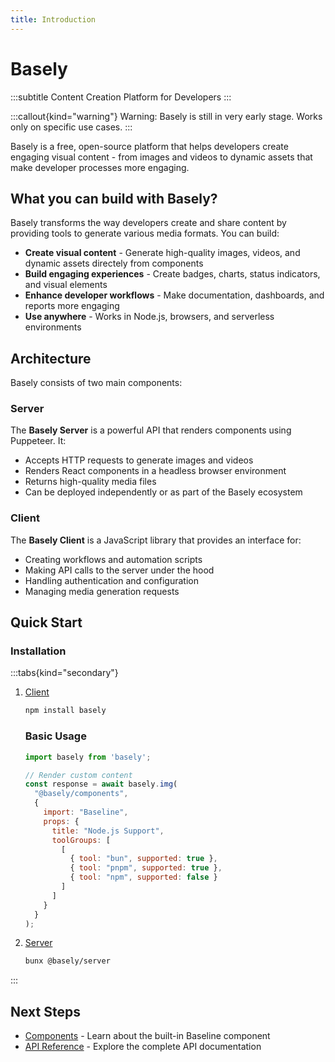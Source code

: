 ```yaml
---
title: Introduction
---
```


# Basely

:::subtitle
Content Creation Platform for Developers
:::

:::callout{kind="warning"}
Warning: Basely is still in very early stage. Works only on specific use cases.
:::


Basely is a free, open-source platform that helps developers create engaging visual content - from images and videos to dynamic assets that make developer processes more engaging.

## What you can build with Basely?

Basely transforms the way developers create and share content by providing tools to generate various media formats. You can build:

- **Create visual content** - Generate high-quality images, videos, and dynamic assets directely from components
- **Build engaging experiences** - Create badges, charts, status indicators, and visual elements
- **Enhance developer workflows** - Make documentation, dashboards, and reports more engaging
- **Use anywhere** - Works in Node.js, browsers, and serverless environments

## Architecture

Basely consists of two main components:

### Server
The **Basely Server** is a powerful API that renders components using Puppeteer. It:
- Accepts HTTP requests to generate images and videos
- Renders React components in a headless browser environment
- Returns high-quality media files
- Can be deployed independently or as part of the Basely ecosystem

### Client
The **Basely Client** is a JavaScript library that provides an interface for:
- Creating workflows and automation scripts
- Making API calls to the server under the hood
- Handling authentication and configuration
- Managing media generation requests

## Quick Start

### Installation

:::tabs{kind="secondary"}
1. [Client](type=client)
    ```bash
    npm install basely
    ```

    ### Basic Usage

    ```javascript [!scroll]
    import basely from 'basely';

    // Render custom content
    const response = await basely.img(
      "@basely/components",
      {
        import: "Baseline",
        props: {
          title: "Node.js Support",
          toolGroups: [
            [
              { tool: "bun", supported: true },
              { tool: "pnpm", supported: true },
              { tool: "npm", supported: false }
            ]
          ]
        }
      }
    );
    ```
    
2. [Server](type=server)
    ```bash
    bunx @basely/server
    ```
:::

## Next Steps

- [Components](/docs/components/baseline) - Learn about the built-in Baseline component
- [API Reference](/docs/api-reference) - Explore the complete API documentation
